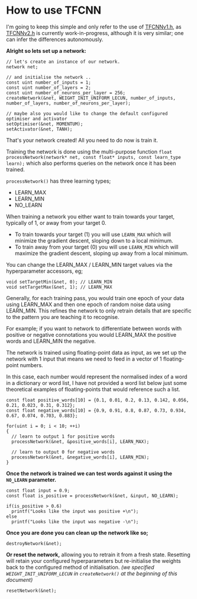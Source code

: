 # How to use TFCNN

I'm going to keep this simple and only refer to the use of [TFCNNv1.h](https://github.com/TFCNN/TFCNNv1), as [TFCNNv2.h](https://github.com/TFCNN/TFCNNv2) is currently work-in-progress, although it is very similar; one can infer the differences autonomously. 

**Alright so lets set up a network:**
```
// let's create an instance of our network.
network net;

// and initialise the network ..
const uint number_of_inputs = 1;
const uint number_of_layers = 2;
const uint number_of_neurons_per_layer = 256;
createNetwork(&net, WEIGHT_INIT_UNIFORM_LECUN, number_of_inputs, number_of_layers, number_of_neurons_per_layer);

// maybe also you would like to change the default configured optimiser and activator
setOptimiser(&net, MOMENTUM);
setActivator(&net, TANH);
```

That's your network created! All you need to do now is train it.

Training the network is done using the multi-purpose function `float processNetwork(network* net, const float* inputs, const learn_type learn);` which also performs queries on the network once it has been trained.

`processNetwork()` has three learning types;
- LEARN_MAX
- LEARN_MIN
- NO_LEARN

When training a network you either want to train towards your target, typically of 1, or away from your target 0.
- To train towards your target (1) you will use `LEARN_MAX` which will minimize the gradient descent, sloping down to a local minimum.
- To train away from your target (0) you will use `LEARN_MIN` which will maximize the gradient descent, sloping up away from a local minimum.

You can change the LEARN_MAX / LEARN_MIN target values via the hyperparameter accessors, eg;
```
void setTargetMin(&net, 0); // LEARN_MIN
void setTargetMax(&net, 1); // LEARN_MAX
```

Generally, for each training pass, you would train one epoch of your data using LEARN_MAX and then one epoch of random noise data using LEARN_MIN. This refines the network to only retrain details that are specific to the pattern you are teaching it to recognise.

For example; if you want to network to differentiate between words with positive or negative connotations you would LEARN_MAX the positive words and LEARN_MIN the negative.

The network is trained using floating-point data as input, as we set up the network with 1 input that means we need to feed in a vector of 1 floating-point numbers.

In this case, each number would represent the normalised index of a word in a dictionary or word list, I have not provided a word list below just some theoretical examples of floating-points that would reference such a list.
```
const float positive_words[10] = {0.1, 0.01, 0.2, 0.13, 0.142, 0.056, 0.21, 0.023, 0.31, 0.312};
const float negative_words[10] = {0.9, 0.91, 0.8, 0.87, 0.73, 0.934, 0.67, 0.074, 0.703, 0.883};

for(uint i = 0; i < 10; ++i)
{
  // learn to output 1 for positive words
  processNetwork(&net, &positive_words[i], LEARN_MAX);

  // learn to output 0 for negative words
  processNetwork(&net, &negative_words[i], LEARN_MIN);
}
```

**Once the network is trained we can test words against it using the `NO_LEARN` parameter.**
```
const float input = 0.9;
const float is_positive = processNetwork(&net, &input, NO_LEARN);

if(is_positive > 0.6)
  printf("Looks like the input was positive +\n");
else
  printf("Looks like the input was negative -\n");
```

**Once you are done you can clean up the network like so;**
```
destroyNetwork(&net);
```

**Or reset the network,** allowing you to retrain it from a fresh state. Resetting will retain your configured hyperparameters but re-initialise the weights back to the configured method of initialisation. _(we specified `WEIGHT_INIT_UNIFORM_LECUN` in `createNetwork()` at the beginning of this document)_
```
resetNetwork(&net);
```

